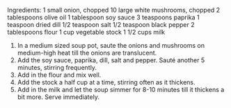 Ingredients:
  1 small onion, chopped
  10 large white mushrooms, chopped
  2 tablespoons olive oil
  1 tablespoon soy sauce
  3 teaspoons paprika
  1 teaspoon dried dill
  1/2 teaspoon salt
  1/2 teaspoon black pepper
  2 tablespoons flour
  1 cup vegetable stock
  1 1/2 cups milk

1. In a medium sized soup pot, saute the onions and mushrooms on medium-high heat till the onions are translucent.
2. Add the soy sauce, paprika, dill, salt and pepper. Sauté another 5 minutes, stirring frequently.
3. Add in the flour and mix well.
4. Add the stock a half cup at a time, stirring often as it thickens.
5. Add in the milk and let the soup simmer for 8-10 minutes till it thickens a bit more. Serve immediately.
